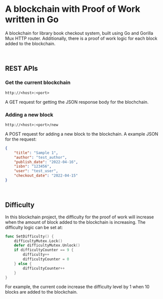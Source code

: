 # A blockchain with Proof of Work written in Go
A blockchain for library book checkout system, built using Go and Gorilla Mux HTTP router. Additionally, there is a proof of work logic for each block added to the blockchain.

<br />

## REST APIs
### Get the current blockchain
```
http://<host>:<port>
```
A GET request for getting the JSON response body for the blochchain.

### Adding a new block
```
http://<host>:<port>/new
```
A POST request for adding a new block to the blockchain. A example JSON for the request: 
```json
{
    "title": "Sample 1",
    "author": "test_author",
    "publish_date": "2022-04-16",
    "isbn": "123456",
    "user": "test_user",
    "checkout_date": "2022-04-15"
}
```

<br />

## Difficulty
In this blockchain project, the difficulty for the proof of work will increase when the amount of block added to the blockchain is increasing. The difficulty logic can be set at: 
```go
func SetDifficulty() {
	difficultyMutex.Lock()
	defer difficultyMutex.Unlock()
	if difficultyCounter == 9 {
		difficulty++
		difficultyCounter = 0
	} else {
		difficultyCounter++
	}
}
```
For example, the current code increase the difficulty level by 1 when 10 blocks are added to the blockchain.